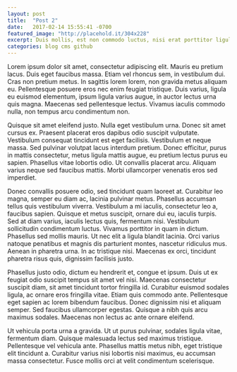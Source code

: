```yaml
---
layout: post
title:  "Post 2"
date:   2017-02-14 15:55:41 -0700
featured_image: "http://placehold.it/304x228"
excerpt: Duis mollis, est non commodo luctus, nisi erat porttitor ligula, eget lacinia odio sem nec elit.
categories: blog cms github
---
```




Lorem ipsum dolor sit amet, consectetur adipiscing elit. Mauris eu pretium lacus. Duis eget faucibus massa. Etiam vel rhoncus sem, in vestibulum dui. Cras non pretium metus. In sagittis lorem lorem, non gravida metus aliquam eu. Pellentesque posuere eros nec enim feugiat tristique. Duis varius, ligula eu euismod elementum, ipsum ligula varius augue, in auctor lectus urna quis magna. Maecenas sed pellentesque lectus. Vivamus iaculis commodo nulla, non tempus arcu condimentum non.

Quisque sit amet eleifend justo. Nulla eget vestibulum urna. Donec sit amet cursus ex. Praesent placerat eros dapibus odio suscipit vulputate. Vestibulum consequat tincidunt est eget facilisis. Vestibulum et neque massa. Sed pulvinar volutpat lacus interdum pretium. Donec efficitur, purus in mattis consectetur, metus ligula mattis augue, eu pretium lectus purus eu sapien. Phasellus vitae lobortis odio. Ut convallis placerat arcu. Aliquam varius neque sed faucibus mattis. Morbi ullamcorper venenatis eros sed imperdiet.

Donec convallis posuere odio, sed tincidunt quam laoreet at. Curabitur leo magna, semper eu diam ac, lacinia pulvinar metus. Phasellus accumsan tellus quis vestibulum viverra. Vestibulum a mi iaculis, consectetur leo a, faucibus sapien. Quisque et metus suscipit, ornare dui eu, iaculis turpis. Sed at diam varius, iaculis lectus quis, fermentum nisi. Vestibulum sollicitudin condimentum luctus. Vivamus porttitor in quam in dictum. Phasellus sed mollis mauris. Ut nec elit a ligula blandit lacinia. Orci varius natoque penatibus et magnis dis parturient montes, nascetur ridiculus mus. Aenean in pharetra urna. In ac tristique nisi. Maecenas ex orci, tincidunt pharetra risus quis, dignissim facilisis justo.

Phasellus justo odio, dictum eu hendrerit et, congue et ipsum. Duis ut ex feugiat odio suscipit tempus sit amet vel nisi. Maecenas consectetur suscipit diam, sit amet tincidunt tortor fringilla id. Curabitur euismod sodales ligula, ac ornare eros fringilla vitae. Etiam quis commodo ante. Pellentesque eget sapien ac lorem bibendum faucibus. Donec dignissim nisi et aliquam semper. Sed faucibus ullamcorper egestas. Quisque a nibh quis arcu maximus sodales. Maecenas non lectus ac ante ornare eleifend.

Ut vehicula porta urna a gravida. Ut ut purus pulvinar, sodales ligula vitae, fermentum diam. Quisque malesuada lectus sed maximus tristique. Pellentesque vel vehicula ante. Phasellus mattis metus nibh, eget tristique elit tincidunt a. Curabitur varius nisi lobortis nisi maximus, eu accumsan massa consectetur. Fusce mollis orci at velit condimentum scelerisque. 